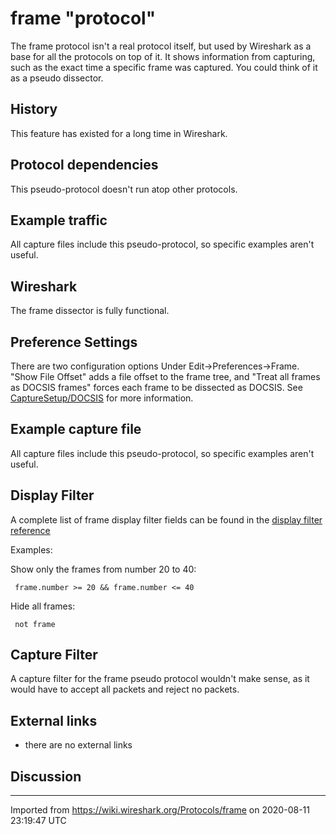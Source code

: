 # frame "protocol"

The frame protocol isn't a real protocol itself, but used by Wireshark as a base for all the protocols on top of it. It shows information from capturing, such as the exact time a specific frame was captured. You could think of it as a pseudo dissector.

## History

This feature has existed for a long time in Wireshark.

## Protocol dependencies

This pseudo-protocol doesn't run atop other protocols.

## Example traffic

All capture files include this pseudo-protocol, so specific examples aren't useful.

## Wireshark

The frame dissector is fully functional.

## Preference Settings

There are two configuration options Under Edit-\>Preferences-\>Frame. "Show File Offset" adds a file offset to the frame tree, and "Treat all frames as DOCSIS frames" forces each frame to be dissected as DOCSIS. See [CaptureSetup/DOCSIS](/CaptureSetup/DOCSIS) for more information.

## Example capture file

All capture files include this pseudo-protocol, so specific examples aren't useful.

## Display Filter

A complete list of frame display filter fields can be found in the [display filter reference](http://www.wireshark.org/docs/dfref/f/frame.html)

Examples:

Show only the frames from number 20 to 40:

``` 
 frame.number >= 20 && frame.number <= 40 
```

Hide all frames:

``` 
 not frame 
```

## Capture Filter

A capture filter for the frame pseudo protocol wouldn't make sense, as it would have to accept all packets and reject no packets.

## External links

  - there are no external links

## Discussion

---

Imported from https://wiki.wireshark.org/Protocols/frame on 2020-08-11 23:19:47 UTC
